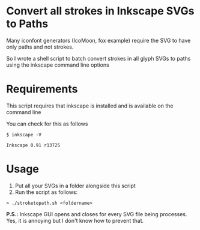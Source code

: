 # Convert all strokes in Inkscape SVGs to Paths

Many iconfont generators (IcoMoon, fox example) require the SVG to have only paths and not strokes.

So I wrote a shell script to batch convert strokes in all glyph SVGs to paths using the inkscape command line options

# Requirements

This script requires that inkscape is installed and is available on the command line

You can check for this as follows

`$ inkscape -V`

`Inkscape 0.91 r13725`

# Usage
1. Put all your SVGs in a folder alongside this script
2. Run the script as follows:

`> ./stroketopath.sh <foldername>`

**P.S.:** Inkscape GUI opens and closes for every SVG file being processes. Yes, it is annoying but I don't know how to prevent that.
